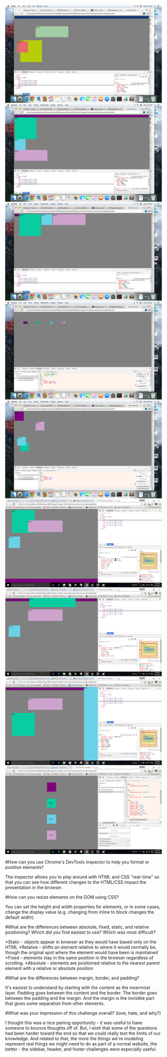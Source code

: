![img-1](./imgs/3.4.1.png)
![img-2](./imgs/3.4.2.png)
![img-3](./imgs/3.4.3.png)
![img-4](./imgs/3.4.4.png)
![img-5](./imgs/3.4.5.png)
![img-6](./imgs/3.4.6.png)
![img-7](./imgs/3.4.7.png)
![img-8](./imgs/3.4.8.png)
![img-9](./imgs/3.4.9.png)

#How can you use Chrome's DevTools inspector to help you format or position elements?

The inspector allows you to play around with HTML and CSS "real-time" so that you can see how different changes to the HTML/CSS impact the presentation in the browser.

#How can you resize elements on the DOM using CSS?

You can set the height and width properties for elements, or in some cases, change the display value (e.g. changing from inline to block changes the default width)

#What are the differences between absolute, fixed, static, and relative positioning? Which did you find easiest to use? Which was most difficult?

*Static - objects appear in browser as they would have based only on the HTML
*Relative - shifts an element relative to where it would normally be, though the original spot where the element would have been is maintained
*Fixed - elements stay in the same position in the browser regardless of scrolling.
*Absolute - elements are positioned relative to the nearest parent element with a relative or absolute position

#What are the differences between margin, border, and padding?

It's easiest to understand by starting with the content as the innermost layer. Padding goes between the content and the border. The border goes between the padding and the margin. And the margin is the invisible part that gives some separation from other elements.

#What was your impression of this challenge overall? (love, hate, and why?)

I thought this was a nice pairing opportunity - it was useful to have someone to bounce thoughts off of. But, I wish that some of the questions had been harder toward the end so that we could really test the limits of our knowledge. And related to that, the more the things we're modeling represent real things we might need to do as part of a normal website, the better - the sidebar, header, and footer challenges were especially useful.